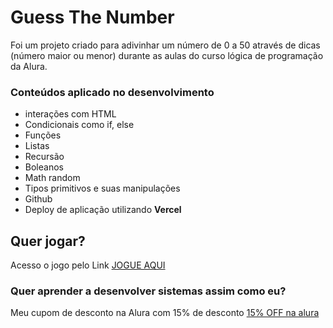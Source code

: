 # Guess The Number

Foi um projeto criado para adivinhar um número de 0 a 50 através de dicas (número maior ou menor) durante as aulas do curso lógica de programação da Alura. 

### Conteúdos aplicado no desenvolvimento

- interações com HTML
- Condicionais como if, else
- Funções
- Listas
- Recursão
- Boleanos
- Math random
- Tipos primitivos e suas manipulações
- Github
- Deploy de aplicação utilizando **Vercel** 


## Quer jogar? 

Acesso o jogo pelo Link [JOGUE AQUI](https://adivinhe-o-numero-virid.vercel.app/) 


### Quer aprender a desenvolver sistemas assim como eu? 

Meu cupom de desconto na Alura com 15% de desconto [15% OFF na alura](https://www.alura.com.br/indica-dev/priscilacaimi)

